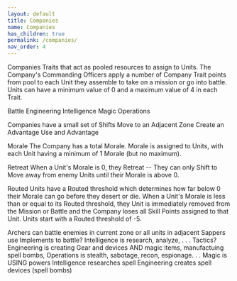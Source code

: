 ```yaml
---
layout: default
title: Companies
name: Companies
has_children: true
permalink: /companies/
nav_order: 4
---
```


Companies Traits that act as pooled resources to assign to Units.  The Company's Commanding Officers apply a number of Company Trait points from pool to each Unit they assemble to take on a mission or go into battle.  Units can have a minimum value of 0 and a maximum value of 4 in each Trait.


Battle
Engineering
Intelligence
Magic
Operations


Companies have a small set of Shifts
Move to an Adjacent Zone
Create an Advantage
Use and Advantage

Morale
The Company has a total Morale.  Morale is assigned to Units, with each Unit having a minimum of 1 Morale (but no maximum).

Retreat
When a Unit's Morale is 0, they Retreat -- They can only Shift to Move away from enemy Units until their Morale is above 0.

Routed
Units have a Routed threshold which determines how far below 0 their Morale can go before they desert or die.  When a Unit's Morale is less than or equal to its Routed threshold, they Unit is immediately removed from the Mission or Battle and the Company loses all Skill Points assigned to that Unit.  Units start with a Routed threshold of -5.

Archers can battle enemies in current zone or all units in adjacent
Sappers use Implements to battle?
Intelligence is research, analyze, . . . Tactics?
Engineering is creating Gear and devices AND magic items, manufactuing spell bombs, 
Operations is stealth, sabotage, recon, espionage. . .
Magic is USING powers
Intelligence researches spell
Engineering creates spell devices (spell bombs)



